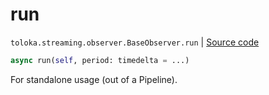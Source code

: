 # run
`toloka.streaming.observer.BaseObserver.run` | [Source code](https://github.com/Toloka/toloka-kit/blob/v1.1.1/src/streaming/observer.py#L55)

```python
async run(self, period: timedelta = ...)
```

For standalone usage (out of a Pipeline).

